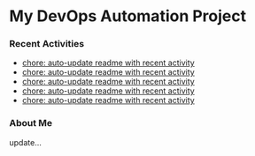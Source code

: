 # My DevOps Automation Project

### Recent Activities
<!-- activity:START -->
- [chore: auto-update readme with recent activity](https://github.com/kaigiii/mybowling-app/commit/b2960be5bf083b6275eecb6d25afd430e51eed20)
- [chore: auto-update readme with recent activity](https://github.com/kaigiii/mybowling-app/commit/49b88543ba55fb430a3513f0caa56b58c56b64fa)
- [chore: auto-update readme with recent activity](https://github.com/kaigiii/mybowling-app/commit/b69c3d8d8273efbb6e33467b3601edaf2eeeb7cb)
- [chore: auto-update readme with recent activity](https://github.com/kaigiii/mybowling-app/commit/2fd9768fcf5850fe3d73a3f06fc718f6b5bf226d)
- [chore: auto-update readme with recent activity](https://github.com/kaigiii/mybowling-app/commit/488839c90fedd15162abf0a0f0783430ebc3a7cc)
<!-- activity:END -->

### About Me
<!-- MYLINKS:START -->
<!-- MYLINKS:END -->

update...
